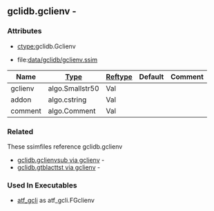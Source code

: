 ## gclidb.gclienv -


### Attributes
<a href="#attributes"></a>
* [ctype:](/txt/ssimdb/dmmeta/ctype.md)gclidb.Gclienv

* file:[data/gclidb/gclienv.ssim](/data/gclidb/gclienv.ssim)

|Name|[Type](/txt/ssimdb/dmmeta/ctype.md)|[Reftype](/txt/ssimdb/dmmeta/reftype.md)|Default|Comment|
|---|---|---|---|---|
|gclienv|algo.Smallstr50|Val|
|addon|algo.cstring|Val|
|comment|algo.Comment|Val|

### Related
<a href="#related"></a>
These ssimfiles reference gclidb.gclienv

* [gclidb.gclienvsub via gclienv](/txt/ssimdb/gclidb/gclienvsub.md) -  
* [gclidb.gtblacttst via gclienv](/txt/ssimdb/gclidb/gtblacttst.md) -

### Used In Executables
<a href="#used-in-executables"></a>
* [atf_gcli](/txt/exe/atf_gcli/README.md) as atf_gcli.FGclienv

